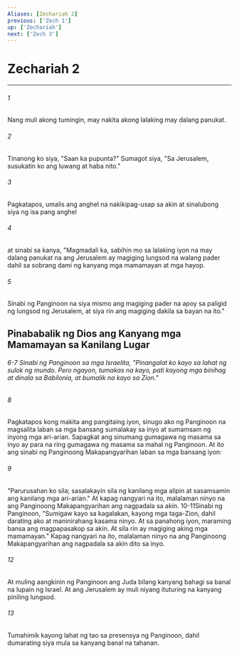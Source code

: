 ```yaml
---
Aliases: [Zechariah 2]
previous: ['Zech 1']
up: ['Zechariah']
next: ['Zech 3']
---
```

# Zechariah 2

***






















###### 1 










Nang muli akong tumingin, may nakita akong lalaking may dalang panukat. 





















###### 2 










Tinanong ko siya, "Saan ka pupunta?" Sumagot siya, "Sa Jerusalem, susukatin ko ang luwang at haba nito." 





















###### 3 










Pagkatapos, umalis ang anghel na nakikipag-usap sa akin at sinalubong siya ng isa pang anghel 





















###### 4 










at sinabi sa kanya, "Magmadali ka, sabihin mo sa lalaking iyon na may dalang panukat na ang Jerusalem ay magiging lungsod na walang pader dahil sa sobrang dami ng kanyang mga mamamayan at mga hayop. 





















###### 5 










Sinabi ng Panginoon na siya mismo ang magiging pader na apoy sa paligid ng lungsod ng Jerusalem, at siya rin ang magiging dakila sa bayan na ito." 

## Pinababalik ng Dios ang Kanyang mga Mamamayan sa Kanilang Lugar

###### 6-7 Sinabi ng Panginoon sa mga Israelita, "Pinangalat ko kayo sa lahat ng sulok ng mundo. Pero ngayon, tumakas na kayo, pati kayong mga binihag at dinala sa Babilonia, at bumalik na kayo sa Zion." 





















###### 8 










Pagkatapos kong makita ang pangitaing iyon, sinugo ako ng Panginoon na magsalita laban sa mga bansang sumalakay sa inyo at sumamsam ng inyong mga ari-arian. Sapagkat ang sinumang gumagawa ng masama sa inyo ay para na ring gumagawa ng masama sa mahal ng Panginoon. At ito ang sinabi ng Panginoong Makapangyarihan laban sa mga bansang iyon: 





















###### 9 










"Parurusahan ko sila; sasalakayin sila ng kanilang mga alipin at sasamsamin ang kanilang mga ari-arian." At kapag nangyari na ito, malalaman ninyo na ang Panginoong Makapangyarihan ang nagpadala sa akin. 10-11Sinabi ng Panginoon, "Sumigaw kayo sa kagalakan, kayong mga taga-Zion, dahil darating ako at maninirahang kasama ninyo. At sa panahong iyon, maraming bansa ang magpapasakop sa akin. At sila rin ay magiging aking mga mamamayan." Kapag nangyari na ito, malalaman ninyo na ang Panginoong Makapangyarihan ang nagpadala sa akin dito sa inyo. 





















###### 12 










At muling aangkinin ng Panginoon ang Juda bilang kanyang bahagi sa banal na lupain ng Israel. At ang Jerusalem ay muli niyang ituturing na kanyang piniling lungsod. 





















###### 13 










Tumahimik kayong lahat ng tao sa presensya ng Panginoon, dahil dumarating siya mula sa kanyang banal na tahanan.
